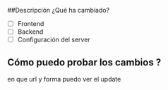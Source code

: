 ##Descripción
¿Qué ha cambiado?
- [ ] Frontend
- [ ] Backend
- [ ] Configuración del server

## Cómo puedo probar los cambios ?
en que url y forma puedo ver el update

